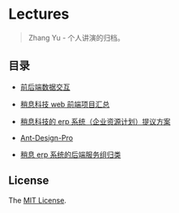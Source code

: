 # Lectures

> Zhang Yu - 个人讲演的归档。


## 目录

+ [前后端数据交互]

+ [稍息科技 web 前端项目汇总]

+ [稍息科技的 erp 系统（企业资源计划）提议方案]

+ [Ant-Design-Pro]

+ [稍息 erp 系统的后端服务组归类]


## License

The [MIT License].



[MIT License]: ./LICENSE

[前后端数据交互]: ./data-specification.md

[稍息科技 web 前端项目汇总]: ./sx-project.md

[稍息科技的 erp 系统（企业资源计划）提议方案]: ./sx-erp.md

[Ant-Design-Pro]: ./Ant-Design-Pro.md

[稍息 erp 系统的后端服务组归类]: ./sx-services-erp.md
